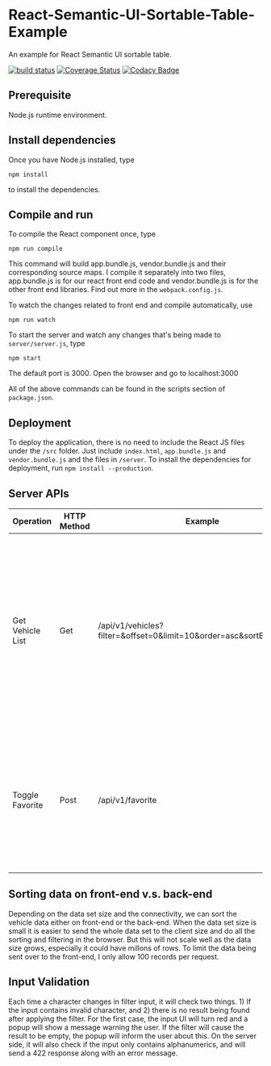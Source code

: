 # React-Semantic-UI-Sortable-Table-Example
An example for React Semantic UI sortable table.

[![build status](https://img.shields.io/travis/gges5110/React-Semantic-UI-Sortable-Table-Example/master.svg)](https://travis-ci.org/gges5110/React-Semantic-UI-Sortable-Table-Example)
[![Coverage Status](https://coveralls.io/repos/github/gges5110/React-Semantic-UI-Sortable-Table-Example/badge.svg?branch=master&service=github)](https://coveralls.io/github/gges5110/React-Semantic-UI-Sortable-Table-Example?branch=master)
[![Codacy Badge](https://api.codacy.com/project/badge/Grade/a5f2bc2a9a8944549c95a17de5d863e9)](https://www.codacy.com/app/gges5110/React-Semantic-UI-Sortable-Table-Example?utm_source=github.com&amp;utm_medium=referral&amp;utm_content=gges5110/React-Semantic-UI-Sortable-Table-Example&amp;utm_campaign=Badge_Grade)

## Prerequisite
Node.js runtime environment.

## Install dependencies
Once you have Node.js installed, type
```
npm install
```
to install the dependencies.

## Compile and run
To compile the React component once, type
```
npm run compile
```
This command will build app.bundle.js, vendor.bundle.js and their corresponding source maps.
I compile it separately into two files, app.bundle.js is for our react front end code and vendor.bundle.js is for the other front end libraries. Find out more in the ```webpack.config.js```.

To watch the changes related to front end and compile automatically, use
```
npm run watch
```

To start the server and watch any changes that's being made to ```server/server.js```, type
```
npm start
```
 The default port is 3000. Open the browser and go to localhost:3000

All of the above commands can be found in the scripts section of ```package.json```.

## Deployment
To deploy the application, there is no need to include the React JS files under the ```/src``` folder. Just include ```index.html```, ```app.bundle.js``` and ```vendor.bundle.js``` and the files in ```/server```. To install the dependencies for deployment, run ```npm install --production```.


## Server APIs

| Operation         | HTTP Method   | Example           | Remarks       |
| ----------------- | ------------- | ----------------- | ------------- |
| Get Vehicle List  | Get           | /api/v1/vehicles?filter=&offset=0&limit=10&order=asc&sortBy=package  | Available query params: filter, offset, limit, order, sortBy. If query parameters does not match, it will give warning and also provide the correct name of query parameters.  |
| Toggle Favorite   | Post          | /api/v1/favorite  | Requires to send the JSON formatted vehicle in the body. Will send back an error status if no vehicle is found in the body of request.  |

## Sorting data on front-end v.s. back-end
Depending on the data set size and the connectivity, we can sort the vehicle data either on front-end or the back-end. When the data set size is small it is easier to send the whole data set to the client size and do all the sorting and filtering in the browser. But this will not scale well as the data size grows, especially it could have millons of rows. To limit the data being sent over to the front-end, I only allow 100 records per request.

## Input Validation
Each time a character changes in filter input, it will check two things. 1) If the input contains invalid character, and 2) there is no result being found after applying the filter. For the first case, the input UI will turn red and a popup will show a message warning the user. If the filter will cause the result to be empty, the popup will inform the user about this. On the server side, it will also check if the input only contains alphanumerics, and will send a 422 response along with an error message.
